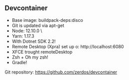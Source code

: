 ## Devcontainer

- Base image: buildpack-deps:disco
- Git is updated via apt-get
- Node: 12.10.0 \
- Yarn: 1.17.3
- With Dotnet SDK 2.2!
- Remote Desktop (Xpra) set up o: http://localhost:6080
- XFCE trought remoteDesktop
- Zsh + Oh my zsh!
- Gradle!

Git repository: https://github.com/zerdos/devcontainer
